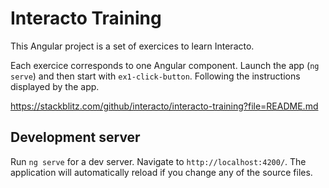# Interacto Training

This Angular project is a set of exercices to learn Interacto.

Each exercice corresponds to one Angular component. Launch the app (`ng serve`) and then start with `ex1-click-button`. Following the instructions displayed by the app.


https://stackblitz.com/github/interacto/interacto-training?file=README.md


## Development server

Run `ng serve` for a dev server. Navigate to `http://localhost:4200/`. The application will automatically reload if you change any of the source files.

